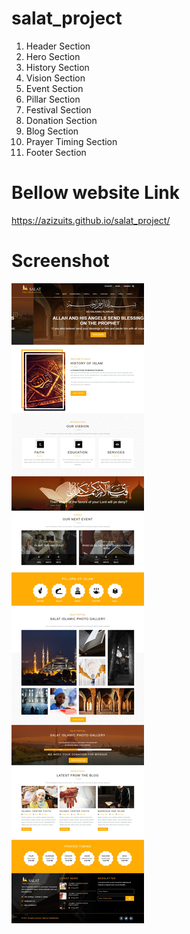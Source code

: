 # salat_project
1. Header Section
2. Hero Section
3. History Section
4. Vision Section
5. Event Section
6. Pillar Section
7. Festival Section
8. Donation Section
9. Blog Section
10. Prayer Timing Section
11. Footer Section

# Bellow website Link
https://azizuits.github.io/salat_project/

# Screenshot
<img src="screenshot.jpeg">

